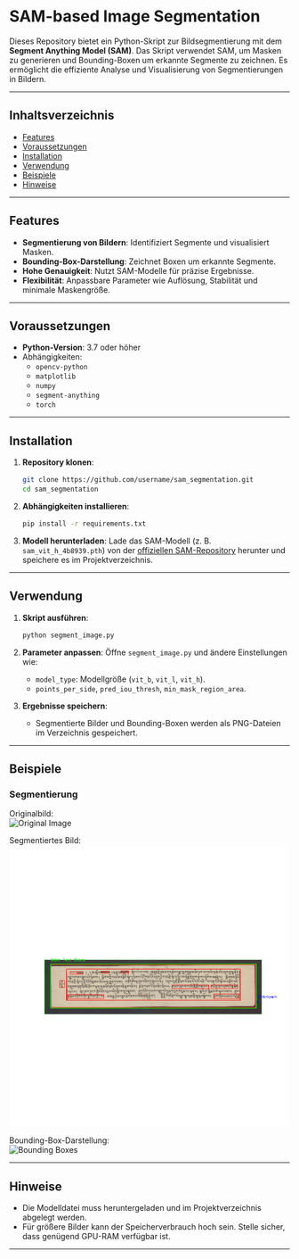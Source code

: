 

# **SAM-based Image Segmentation**

Dieses Repository bietet ein Python-Skript zur Bildsegmentierung mit dem **Segment Anything Model (SAM)**. Das Skript verwendet SAM, um Masken zu generieren und Bounding-Boxen um erkannte Segmente zu zeichnen. Es ermöglicht die effiziente Analyse und Visualisierung von Segmentierungen in Bildern.

---

## **Inhaltsverzeichnis**
- [Features](#features)
- [Voraussetzungen](#voraussetzungen)
- [Installation](#installation)
- [Verwendung](#verwendung)
- [Beispiele](#beispiele)
- [Hinweise](#hinweise)

---

## **Features**
- **Segmentierung von Bildern**: Identifiziert Segmente und visualisiert Masken.
- **Bounding-Box-Darstellung**: Zeichnet Boxen um erkannte Segmente.
- **Hohe Genauigkeit**: Nutzt SAM-Modelle für präzise Ergebnisse.
- **Flexibilität**: Anpassbare Parameter wie Auflösung, Stabilität und minimale Maskengröße.

---

## **Voraussetzungen**
- **Python-Version**: 3.7 oder höher
- Abhängigkeiten:
  - `opencv-python`
  - `matplotlib`
  - `numpy`
  - `segment-anything`
  - `torch`

---

## **Installation**

1. **Repository klonen**:
   ```bash
   git clone https://github.com/username/sam_segmentation.git
   cd sam_segmentation
   ```

2. **Abhängigkeiten installieren**:
   ```bash
   pip install -r requirements.txt
   ```

3. **Modell herunterladen**:
   Lade das SAM-Modell (z. B. `sam_vit_h_4b8939.pth`) von der [offiziellen SAM-Repository](https://github.com/facebookresearch/segment-anything) herunter und speichere es im Projektverzeichnis.

---

## **Verwendung**

1. **Skript ausführen**:
   ```bash
   python segment_image.py
   ```

2. **Parameter anpassen**:
   Öffne `segment_image.py` und ändere Einstellungen wie:
   - `model_type`: Modellgröße (`vit_b`, `vit_l`, `vit_h`).
   - `points_per_side`, `pred_iou_thresh`, `min_mask_region_area`.

3. **Ergebnisse speichern**:
   - Segmentierte Bilder und Bounding-Boxen werden als PNG-Dateien im Verzeichnis gespeichert.

---

## **Beispiele**

### **Segmentierung**
Originalbild:  
![Original Image](assets/classified_output_third_image.png)

Segmentiertes Bild:  
![Segmented Output](classified_output.png)

Bounding-Box-Darstellung:  
![Bounding Boxes](segmented_with_boxes.png)

---

## **Hinweise**
- Die Modelldatei muss heruntergeladen und im Projektverzeichnis abgelegt werden.
- Für größere Bilder kann der Speicherverbrauch hoch sein. Stelle sicher, dass genügend GPU-RAM verfügbar ist.

---


